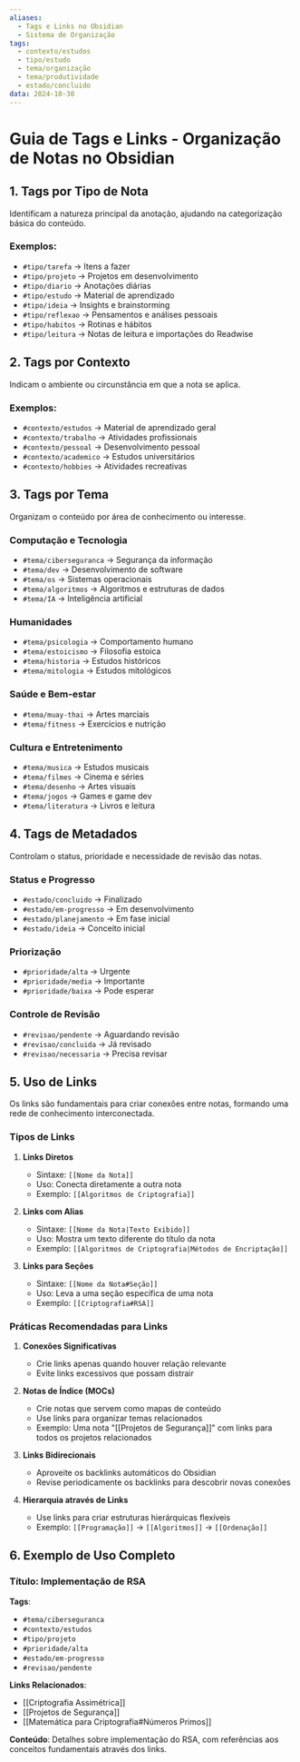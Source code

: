 ```yaml
---
aliases:
  - Tags e Links no Obsidian
  - Sistema de Organização
tags:
  - contexto/estudos
  - tipo/estudo
  - tema/organização
  - tema/produtividade
  - estado/concluido
data: 2024-10-30
---
```


# **Guia de Tags e Links - Organização de Notas no Obsidian**

## **1. Tags por Tipo de Nota**
Identificam a natureza principal da anotação, ajudando na categorização básica do conteúdo.

### Exemplos:
- `#tipo/tarefa` → Itens a fazer
- `#tipo/projeto` → Projetos em desenvolvimento
- `#tipo/diario` → Anotações diárias
- `#tipo/estudo` → Material de aprendizado
- `#tipo/ideia` → Insights e brainstorming
- `#tipo/reflexao` → Pensamentos e análises pessoais
- `#tipo/habitos` → Rotinas e hábitos
- `#tipo/leitura` → Notas de leitura e importações do Readwise

## **2. Tags por Contexto**
Indicam o ambiente ou circunstância em que a nota se aplica.

### Exemplos:
- `#contexto/estudos` → Material de aprendizado geral
- `#contexto/trabalho` → Atividades profissionais
- `#contexto/pessoal` → Desenvolvimento pessoal
- `#contexto/academico` → Estudos universitários
- `#contexto/hobbies` → Atividades recreativas

## **3. Tags por Tema**
Organizam o conteúdo por área de conhecimento ou interesse.

### Computação e Tecnologia
- `#tema/ciberseguranca` → Segurança da informação
- `#tema/dev` → Desenvolvimento de software
- `#tema/os` → Sistemas operacionais
- `#tema/algoritmos` → Algoritmos e estruturas de dados
- `#tema/IA` → Inteligência artificial

### Humanidades
- `#tema/psicologia` → Comportamento humano
- `#tema/estoicismo` → Filosofia estoica
- `#tema/historia` → Estudos históricos
- `#tema/mitologia` → Estudos mitológicos

### Saúde e Bem-estar
- `#tema/muay-thai` → Artes marciais
- `#tema/fitness` → Exercícios e nutrição

### Cultura e Entretenimento
- `#tema/musica` → Estudos musicais
- `#tema/filmes` → Cinema e séries
- `#tema/desenho` → Artes visuais
- `#tema/jogos` → Games e game dev
- `#tema/literatura` → Livros e leitura

## **4. Tags de Metadados**
Controlam o status, prioridade e necessidade de revisão das notas.

### Status e Progresso
- `#estado/concluido` → Finalizado
- `#estado/em-progresso` → Em desenvolvimento
- `#estado/planejamento` → Em fase inicial
- `#estado/ideia` → Conceito inicial

### Priorização
- `#prioridade/alta` → Urgente
- `#prioridade/media` → Importante
- `#prioridade/baixa` → Pode esperar

### Controle de Revisão
- `#revisao/pendente` → Aguardando revisão
- `#revisao/concluida` → Já revisado
- `#revisao/necessaria` → Precisa revisar

## **5. Uso de Links**
Os links são fundamentais para criar conexões entre notas, formando uma rede de conhecimento interconectada.

### Tipos de Links

1. **Links Diretos**
   - Sintaxe: `[[Nome da Nota]]`
   - Uso: Conecta diretamente a outra nota
   - Exemplo: `[[Algoritmos de Criptografia]]`

2. **Links com Alias**
   - Sintaxe: `[[Nome da Nota|Texto Exibido]]`
   - Uso: Mostra um texto diferente do título da nota
   - Exemplo: `[[Algoritmos de Criptografia|Métodos de Encriptação]]`

3. **Links para Seções**
   - Sintaxe: `[[Nome da Nota#Seção]]`
   - Uso: Leva a uma seção específica de uma nota
   - Exemplo: `[[Criptografia#RSA]]`

### Práticas Recomendadas para Links

1. **Conexões Significativas**
   - Crie links apenas quando houver relação relevante
   - Evite links excessivos que possam distrair

2. **Notas de Índice (MOCs)**
   - Crie notas que servem como mapas de conteúdo
   - Use links para organizar temas relacionados
   - Exemplo: Uma nota "[[Projetos de Segurança]]" com links para todos os projetos relacionados

3. **Links Bidirecionais**
   - Aproveite os backlinks automáticos do Obsidian
   - Revise periodicamente os backlinks para descobrir novas conexões

4. **Hierarquia através de Links**
   - Use links para criar estruturas hierárquicas flexíveis
   - Exemplo: `[[Programação]]` → `[[Algoritmos]]` → `[[Ordenação]]`

## **6. Exemplo de Uso Completo**

### Título: **Implementação de RSA**
**Tags**: 
- `#tema/ciberseguranca`
- `#contexto/estudos`
- `#tipo/projeto`
- `#prioridade/alta`
- `#estado/em-progresso`
- `#revisao/pendente`

**Links Relacionados**:
- [[Criptografia Assimétrica]]
- [[Projetos de Segurança]]
- [[Matemática para Criptografia#Números Primos]]

**Conteúdo**:
Detalhes sobre implementação do RSA, com referências aos conceitos fundamentais através dos links.